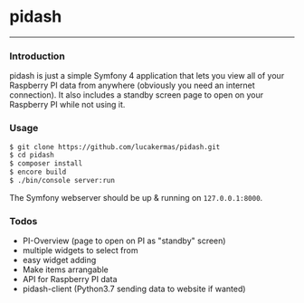# pidash
---

### Introduction
pidash is just a simple Symfony 4 application that lets you view all of your Raspberry PI data from anywhere (obviously you need an internet connection). It also includes a standby screen page to open on your Raspberry PI while not using it.

### Usage
```sh
$ git clone https://github.com/lucakermas/pidash.git
$ cd pidash
$ composer install
$ encore build
$ ./bin/console server:run
```
The Symfony webserver should be up & running on `127.0.0.1:8000`.

### Todos
 - PI-Overview (page to open on PI as "standby" screen)
 - multiple widgets to select from
 - easy widget adding
 - Make items arrangable
 - API for Raspberry PI data
 - pidash-client (Python3.7 sending data to website if wanted)

